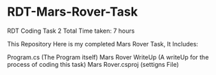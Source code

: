 # RDT-Mars-Rover-Task
RDT Coding Task 2
Total Time taken: 7 hours

This Repository Here is my completed Mars Rover Task, It Includes:

Program.cs (The Program itself)
Mars Rover WriteUp (A writeUp for the process of coding this task)
Mars Rover.csproj (settigns File)
